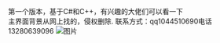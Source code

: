 第一个版本，基于C#和C++，有兴趣的大佬们可以看一下  
主界面背景从网上找的，侵权删除.  联系方式：qq1044510690电话13280639096
![图片](https://user-images.githubusercontent.com/67690782/137636051-d31343c2-8b6b-4934-a2d6-2eb31ca24416.png)
